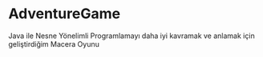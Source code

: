 # AdventureGame
Java ile Nesne Yönelimli Programlamayı daha iyi kavramak ve anlamak için geliştirdiğim Macera Oyunu

